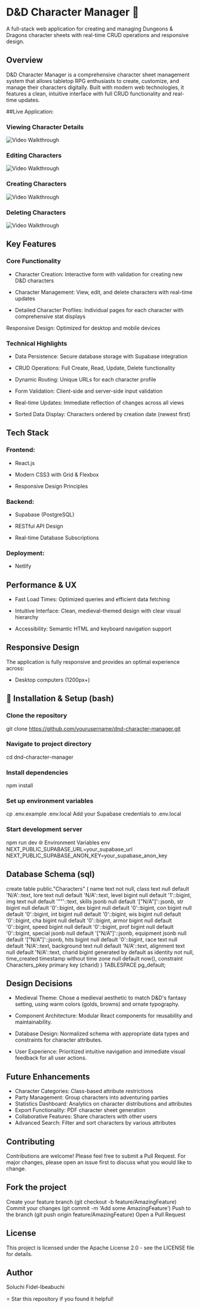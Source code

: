 # D&D Character Manager 🎲
A full-stack web application for creating and managing Dungeons & Dragons character sheets with real-time CRUD operations and responsive design.

## Overview
D&D Character Manager is a comprehensive character sheet management system that allows tabletop RPG enthusiasts to create, customize, and manage their characters digitally. Built with modern web technologies, it features a clean, intuitive interface with full CRUD functionality and real-time updates.

##Live Application:

### Viewing Character Details
<img src='view_char.gif' title='Viewing Character Details' width='' alt='Video Walkthrough' />


### Editing Characters
<img src='edit_char.gif' title='Editing Characters' width='' alt='Video Walkthrough' />


### Creating Characters
<img src='create_char.gif' title='Creating Characters' width='' alt='Video Walkthrough' />


### Deleting Characters
<img src='del_char.gif' title='Deleting Characters' width='' alt='Video Walkthrough' />

## Key Features

### Core Functionality
* Character Creation: Interactive form with validation for creating new D&D characters

* Character Management: View, edit, and delete characters with real-time updates

* Detailed Character Profiles: Individual pages for each character with comprehensive stat displays


Responsive Design: Optimized for desktop and mobile devices

### Technical Highlights
* Data Persistence: Secure database storage with Supabase integration

* CRUD Operations: Full Create, Read, Update, Delete functionality

* Dynamic Routing: Unique URLs for each character profile

* Form Validation: Client-side and server-side input validation

* Real-time Updates: Immediate reflection of changes across all views

* Sorted Data Display: Characters ordered by creation date (newest first)


## Tech Stack

### Frontend:

* React.js

* Modern CSS3 with Grid & Flexbox

* Responsive Design Principles


### Backend:

* Supabase (PostgreSQL)

* RESTful API Design

* Real-time Database Subscriptions

### Deployment:

* Netlify


## Performance & UX

* Fast Load Times: Optimized queries and efficient data fetching

* Intuitive Interface: Clean, medieval-themed design with clear visual hierarchy

* Accessibility: Semantic HTML and keyboard navigation support

<!-- Error Handling: Comprehensive error states and user feedback -->
## Responsive Design
The application is fully responsive and provides an optimal experience across:

* Desktop computers (1200px+)
<!-- Tablets (768px - 1199px)
Mobile devices (320px - 767px) -->

## 🔧 Installation & Setup (bash)

### Clone the repository
git clone https://github.com/yourusername/dnd-character-manager.git

### Navigate to project directory
cd dnd-character-manager

### Install dependencies
npm install

### Set up environment variables
cp .env.example .env.local
Add your Supabase credentials to .env.local

### Start development server
npm run dev
🌐 Environment Variables
env
NEXT_PUBLIC_SUPABASE_URL=your_supabase_url
NEXT_PUBLIC_SUPABASE_ANON_KEY=your_supabase_anon_key

## Database Schema (sql)
create table public."Characters" (
  name text not null,
  class text null default 'N/A'::text,
  lore text null default 'N/A'::text,
  level bigint null default '1'::bigint,
  img text null default '""'::text,
  skills jsonb null default '["N/A"]'::jsonb,
  str bigint null default '0'::bigint,
  dex bigint null default '0'::bigint,
  con bigint null default '0'::bigint,
  int bigint null default '0'::bigint,
  wis bigint null default '0'::bigint,
  cha bigint null default '0'::bigint,
  armor bigint null default '0'::bigint,
  speed bigint null default '0'::bigint,
  prof bigint null default '0'::bigint,
  special jsonb null default '["N/A"]'::jsonb,
  equipment jsonb null default '["N/A"]'::jsonb,
  hits bigint null default '0'::bigint,
  race text null default 'N/A'::text,
  background text null default 'N/A'::text,
  alignment text null default 'N/A'::text,
  charid bigint generated by default as identity not null,
  time_created timestamp without time zone null default now(),
  constraint Characters_pkey primary key (charid)
) TABLESPACE pg_default;

<!-- 🚦 API Endpoints
GET /api/characters - Retrieve all characters
POST /api/characters - Create new character
GET /api/characters/[id] - Get specific character
PUT /api/characters/[id] - Update character
DELETE /api/characters/[id] - Delete character -->

## Design Decisions
* Medieval Theme: Chose a medieval aesthetic to match D&D's fantasy setting, using warm colors (golds, browns) and ornate typography.

* Component Architecture: Modular React components for reusability and maintainability.

* Database Design: Normalized schema with appropriate data types and constraints for character attributes.

* User Experience: Prioritized intuitive navigation and immediate visual feedback for all user actions.

## Future Enhancements
* Character Categories: Class-based attribute restrictions
* Party Management: Group characters into adventuring parties
* Statistics Dashboard: Analytics on character distributions and attributes
* Export Functionality: PDF character sheet generation
* Collaborative Features: Share characters with other users
* Advanced Search: Filter and sort characters by various attributes

<!-- 📈 Performance Metrics
Page Load Time: < 2 seconds
Database Query Time: < 100ms average
Lighthouse Score: 95+ (Performance, Accessibility, Best Practices) -->

## Contributing
Contributions are welcome! Please feel free to submit a Pull Request. For major changes, please open an issue first to discuss what you would like to change.

## Fork the project
Create your feature branch (git checkout -b feature/AmazingFeature)
Commit your changes (git commit -m 'Add some AmazingFeature')
Push to the branch (git push origin feature/AmazingFeature)
Open a Pull Request

## License
This project is licensed under the Apache License 2.0 - see the LICENSE file for details.

## Author
Soluchi Fidel-Ibeabuchi

⭐ Star this repository if you found it helpful!